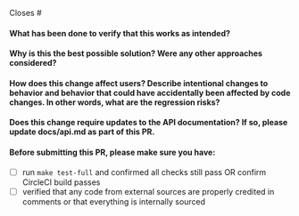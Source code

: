 Closes #

<!-- 
Thank you for contributing this Nodejs Project!
-->

#### What has been done to verify that this works as intended?

#### Why is this the best possible solution? Were any other approaches considered?

#### How does this change affect users? Describe intentional changes to behavior and behavior that could have accidentally been affected by code changes. In other words, what are the regression risks?

#### Does this change require updates to the API documentation? If so, please update docs/api.md as part of this PR.

#### Before submitting this PR, please make sure you have:

- [ ] run `make test-full` and confirmed all checks still pass OR confirm CircleCI build passes
- [ ] verified that any code from external sources are properly credited in comments or that everything is internally sourced